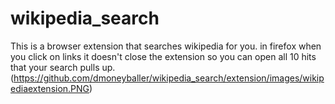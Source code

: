 # wikipedia_search
This is a browser extension that searches wikipedia for you. in firefox when you click on links it doesn't close the extension so you can open all 10 hits that your search pulls up.  
(https://github.com/dmoneyballer/wikipedia_search/extension/images/wikipediaextension.PNG)      
